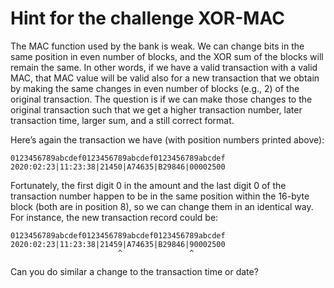 Hint for the challenge XOR-MAC
==============================

The MAC function used by the bank is weak. We can change bits in the same position in even number of blocks, and the XOR sum of the blocks will remain the same. In other words, if we have a valid transaction with a valid MAC, that MAC value will be valid also for a new transaction that we obtain by making the same changes in even number of blocks (e.g., 2) of the original transaction. The question is if we can make those changes to the original transaction such that we get a higher transaction number, later transaction time, larger sum, and a still correct format.

Here’s again the transaction we have (with position numbers printed above):

    0123456789abcdef0123456789abcdef0123456789abcdef
    2020:02:23|11:23:38|21450|A74635|B29846|00002500

Fortunately, the first digit 0 in the amount and the last digit 0 of the transaction number happen to be in the same position within the 16-byte block (both are in position 8), so we can change them in an identical way. For instance, the new transaction record could be:

    0123456789abcdef0123456789abcdef0123456789abcdef
    2020:02:23|11:23:38|21459|A74635|B29846|90002500
                            ^               ^

Can you do similar a change to the transaction time or date?
